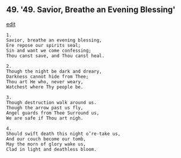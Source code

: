 
## 49.  '49. Savior, Breathe an Evening Blessing'
[edit](https://docs.google.com/document/d/1IhsgJ9UkB%2D7wUgv_lsucaEH3D0Ts9phf/edit?mode=html)






    1.
    Savior, breathe an evening blessing,
    Ere repose our spirits seal;
    Sin and want we come confessing;
    Thou canst save, and Thou canst heal.

    2.
    Though the night be dark and dreary,
    Darkness cannot hide from Thee;
    Thou art He who, never weary,
    Watchest where Thy people be.

    3.
    Though destruction walk around us.
    Though the arrow past us fly,
    Angel guards from Thee Surround us,
    We are safe if Thou art nigh.

    4.
    Should swift death this night o’re-take us,
    And our couch become our tomb,
    May the morn of glory wake us,
    Clad in light and deathless bloom.
